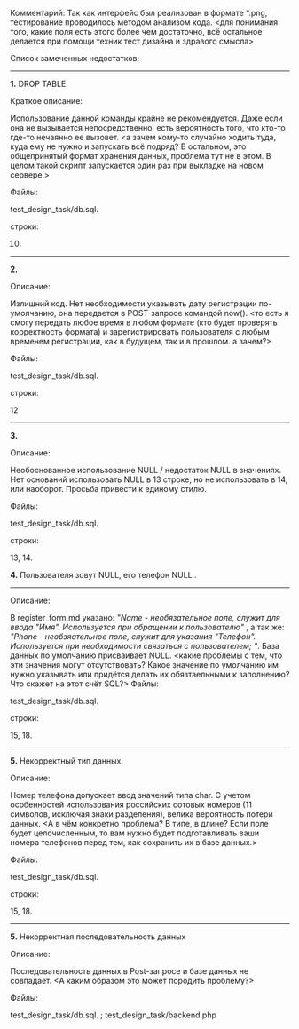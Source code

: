 Комментарий: Так как интерфейс был реализован в формате *.png, тестирование проводилось методом анализом кода. 
<для понимания того, какие поля есть этого более чем достаточно, всё остальное делается при помощи техник тест дизайна и здравого смысла>

Список замеченных недостатков: 
___
**1.** DROP TABLE

Краткое описание: 

Использование данной команды крайне не рекомендуется. Даже если она не вызывается непосредственно, есть вероятность того, что кто-то где-то нечаянно ее вызовет. 
<а зачем кому-то случайно ходить туда, куда ему не нужно и запускать всё подряд? В остальном, это общепринятый формат хранения данных, проблема тут не в этом. В целом такой скрипт запускается один раз при выкладке на новом сервере.>

Файлы: 

test_design_task/db.sql.

строки: 

10. 
___
**2.** 

Описание: 

Излишний код. Нет необходимости указывать дату регистрации по-умолчанию, она передается в POST-запросе командой now(). 
<то есть я смогу передать любое время в любом формате (кто будет проверять корректность формата) и зарегистрировать пользователя с любым временем регистрации, как в будущем, так и в прошлом. а зачем?>

Файлы: 

test_design_task/db.sql.

строки: 

12
___
**3.** 

Описание: 

Необоснованное использование NULL / недостаток NULL в значениях. 
Нет оснований использовать NULL в 13 строке, но не использовать в 14, или наоборот. Просьба привести к единому стилю.

Файлы: 

test_design_task/db.sql.

строки: 

13, 14. 

**4.** Пользователя зовут NULL, его телефон NULL . 
___
Описание: 

В register_form.md  указано: *"Name - необязательное поле, служит для ввода "Имя". Используется при обращении к пользователю"* , а так же: *"Phone - необзяательное поле, служит для указания "Телефон". Используется при необходимости связаться с пользователем; "*. База данных по умолчанию присваивает NULL. 
<какие проблемы с тем, что эти значения могут отсутствовать? Какое значение по умолчанию им нужно указывать или придётся делать их обязтаельными к заполнению? Что скажет на этот счёт SQL?>
Файлы: 

test_design_task/db.sql.

строки: 

15, 18. 
___
**5.** Некорректный тип данных. 

Описание: 

Номер телефона допускает ввод значений типа char. С учетом особенностей использования российских сотовых номеров (11 символов, исключая знаки разделения), велика вероятность потери данных.
<А в чём конкретно проблема? В типе, в длине? Если поле будет целочисленным, то вам нужно будет подготавливать ваши номера телефонов перед тем, как сохранить их в базе данных.>

Файлы: 

test_design_task/db.sql.

строки: 

15, 18. 
___
**5.** Некорректная последовательность данных

Описание: 

Последовательность данных в Post-запросе и базе данных не совпадает. 
<А каким образом это может породить проблему?>

Файлы: 

test_design_task/db.sql. ; test_design_task/backend.php
